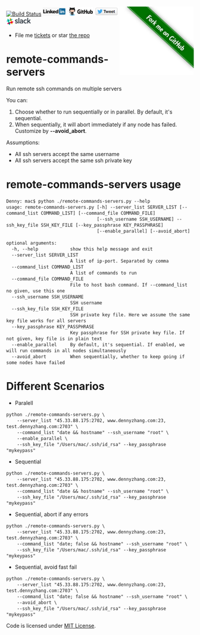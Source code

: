 <a href="https://github.com/DennyZhang?tab=followers"><img align="right" width="200" height="183" src="https://raw.githubusercontent.com/USDevOps/mywechat-slack-group/master/images/fork_github.png" /></a>

[![Build Status](https://travis-ci.org/dennyzhang/remote-commands-servers.svg?branch=master)](https://travis-ci.org/dennyzhang/remote-commands-servers) [![LinkedIn](https://raw.githubusercontent.com/USDevOps/mywechat-slack-group/master/images/linkedin.png)](https://www.linkedin.com/in/dennyzhang001) [![Github](https://raw.githubusercontent.com/USDevOps/mywechat-slack-group/master/images/github.png)](https://github.com/DennyZhang) [![Twitter](https://raw.githubusercontent.com/USDevOps/mywechat-slack-group/master/images/twitter.png)](https://twitter.com/dennyzhang001) [![Slack](https://raw.githubusercontent.com/USDevOps/mywechat-slack-group/master/images/slack.png)](https://mywechat.slack.com/join/shared_invite/enQtMjQ0Mjg4ODk2Mjc2LTk1MTQyNTE2ZjEyNGZjZDkyOTY5ODEzMDY5ZGJkODY1OTNlYTllZTFjMGY2YzhjYjM0M2FiM2Y0OGQ5NGI3Y2U)

- File me [tickets](https://github.com/DennyZhang/remote-commands-servers/issues) or star [the repo](https://github.com/DennyZhang/remote-commands-servers)

# remote-commands-servers
Run remote ssh commands on multiple servers

You can:
1. Choose whether to run sequentially or in parallel. By default, it's sequential.
2. When sequentially, it will abort immediately if any node has failed. Customize by **--avoid_abort**.

Assumptions:
- All ssh servers accept the same username
- All ssh servers accept the same ssh private key

# remote-commands-servers usage
```
Denny: mac$ python ./remote-commands-servers.py --help
usage: remote-commands-servers.py [-h] --server_list SERVER_LIST [--command_list COMMAND_LIST] [--command_file COMMAND_FILE]
                                  [--ssh_username SSH_USERNAME] --ssh_key_file SSH_KEY_FILE [--key_passphrase KEY_PASSPHRASE]
                                  [--enable_parallel] [--avoid_abort]

optional arguments:
  -h, --help            show this help message and exit
  --server_list SERVER_LIST
                        A list of ip-port. Separated by comma
  --command_list COMMAND_LIST
                        A list of commands to run
  --command_file COMMAND_FILE
                        File to host bash command. If --command_list no given, use this one
  --ssh_username SSH_USERNAME
                        SSH username
  --ssh_key_file SSH_KEY_FILE
                        SSH private key file. Here we assume the same key file works for all servers
  --key_passphrase KEY_PASSPHRASE
                        Key passphrase for SSH private key file. If not given, key file is in plain text
  --enable_parallel     By default, it's sequential. If enabled, we will run commands in all nodes simultaneously
  --avoid_abort         When sequentially, whether to keep going if some nodes have failed
```

# Different Scenarios
- Paralell
```
python ./remote-commands-servers.py \
    --server_list "45.33.88.175:2702, www.dennyzhang.com:23, test.dennyzhang.com:2703" \
    --command_list "date && hostname" --ssh_username "root" \
    --enable_parallel \
    --ssh_key_file "/Users/mac/.ssh/id_rsa" --key_passphrase "mykeypass"
```

- Sequential
```
python ./remote-commands-servers.py \
    --server_list "45.33.88.175:2702, www.dennyzhang.com:23, test.dennyzhang.com:2703" \
    --command_list "date && hostname" --ssh_username "root" \
    --ssh_key_file "/Users/mac/.ssh/id_rsa" --key_passphrase "mykeypass"
```

- Sequential, abort if any errors
```
python ./remote-commands-servers.py \
    --server_list "45.33.88.175:2702, www.dennyzhang.com:23, test.dennyzhang.com:2703" \
    --command_list "date; false && hostname" --ssh_username "root" \
    --ssh_key_file "/Users/mac/.ssh/id_rsa" --key_passphrase "mykeypass"
```

- Sequential, avoid fast fail
```
python ./remote-commands-servers.py \
    --server_list "45.33.88.175:2702, www.dennyzhang.com:23, test.dennyzhang.com:2703" \
    --command_list "date; false && hostname" --ssh_username "root" \
    --avoid_abort \
    --ssh_key_file "/Users/mac/.ssh/id_rsa" --key_passphrase "mykeypass"
```
Code is licensed under [MIT License](https://www.dennyzhang.com/wp-content/mit_license.txt).
